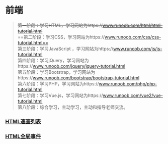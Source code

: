 # 前端  

>  ~~第一阶段：学习HTML，学习网站为https://www.runoob.com/html/html-tutorial.html~~  
  ==第二阶段：学习CSS，学习网站为https://www.runoob.com/css/css-tutorial.html==  
  第三阶段：学习JavaScript ，学习网站为https://www.runoob.com/js/js-tutorial.html  
  第四阶段：学习jQuery，学习网站为https://www.runoob.com/jquery/jquery-tutorial.html  
  第五阶段：学习Bootstrap，学习网站为https://www.runoob.com/bootstrap/bootstrap-tutorial.html  
  第六阶段：学习PHP，学习网站为https://www.runoob.com/php/php-tutorial.html  
  第七阶段：学习Vue.js，学习网站为https://www.runoob.com/vue2/vue-tutorial.html  
  第八阶段：综合学习，主动学习，主动和指导老师交流。  

### [HTML速查列表](https://www.runoob.com/html/html-quicklist.html)  
### [HTML全局事件](https://www.runoob.com/tags/ref-eventattributes.html)  
